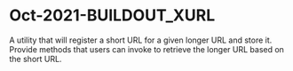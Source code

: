 # Oct-2021-BUILDOUT_XURL
A utility that will register a short URL for a given longer URL and store it. Provide methods that users can invoke to retrieve the longer URL based on the short URL.

